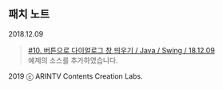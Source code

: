 <h2>패치 노트</h2>
2018.12.09

> <a href="https://arintvsecond.tistory.com/50">#10. 버튼으로 다이얼로그 창 띄우기 / Java / Swing / 18.12.09 <br></a>
예제의 소스를 추가하였습니다.

<footer>2019 ⓒ ARINTV Contents Creation Labs.</footer>